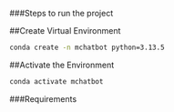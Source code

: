 ###Steps to run the project


##Create Virtual Environment

```bash
conda create -n mchatbot python=3.13.5
```

##Activate the Environment

```bash
conda activate mchatbot
```

###Requirements


